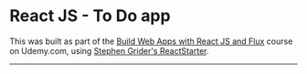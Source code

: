 React JS - To Do app
====

This was built as part of the [Build Web Apps with React JS and Flux](https://www.udemy.com/learn-and-understand-reactjs/) course on Udemy.com, using [Stephen Grider's ReactStarter](https://github.com/StephenGrider/ReactStarter).

---
